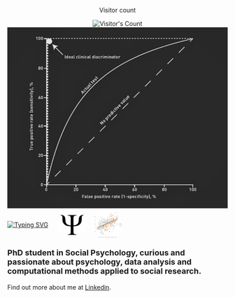 <div align="center"> 
  <p>Visitor count</p>
  <img src="https://profile-counter.glitch.me/{Gt87It}/count.svg" alt="Visitor's Count" />
</div>

<img src="https://github.com/Gt87It/Gt87It/blob/main/ROC-curve-1.webp" alt="Banner ROC curve">

<div style="display: flex; align-items: center;">
  <a href="https://git.io/typing-svg">
    <img src="https://readme-typing-svg.herokuapp.com?font=Lato&size=23&pause=500&multiline=true&repeat=false&width=450&height=65&lines=Giammaria+Trimarco;Phd+student+at+Sapienza+University+of+Rome" alt="Typing SVG" />
  </a>

  <div style="display: flex; margin-left: 20px;">
    <img src="https://github.com/Gt87It/Gt87It/blob/main/Psi.jpg" style="width: 70px; height: auto; border-radius: 50%; margin-right: 10px;" />
    <img src="https://github.com/Gt87It/Gt87It/blob/main/scatterplot.png" style="width: 70px; height: auto; border-radius: 50%;" />
  </div>
</div>

<p style="font-size: 18px; font-weight: bold;">
  PhD student in Social Psychology, curious and passionate about psychology, data analysis and computational methods applied to social research.
</p>

<p>Find out more about me at <a href="https://www.linkedin.com/in/giammaria-trimarco-82a8151ba/" target="_blank">Linkedin</a>.</p>

<p>
  <a href="https://www.linkedin.com/in/giammaria-trimarco-82a8151ba/" target="_blank">
    <i class="fa fa-linkedin" style="font-size: 24px;"></i>
  </a>
</p>


